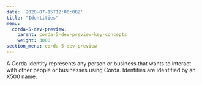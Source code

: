 ```yaml
---
date: '2020-07-15T12:00:00Z'
title: "Identities"
menu:
  corda-5-dev-preview:
    parent: corda-5-dev-preview-key-concepts
    weight: 3000
section_menu: corda-5-dev-preview
---
```


A Corda identity represents any person or business that wants to interact with other people or businesses using Corda. Identities are identified by an X500 name.

[An identity claim with a unique X-500 name in a membership group. Each Corda identity is associated with a session key, which validates the P2P sessions. The session key may be part of a PKI certificate according to the membership group defined by the MGM.]: #

